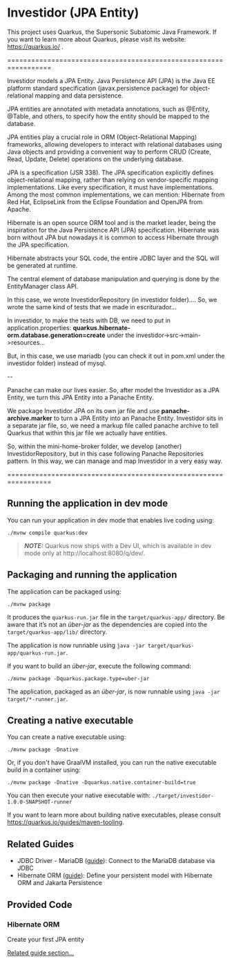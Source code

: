 # Investidor (JPA Entity)

This project uses Quarkus, the Supersonic Subatomic Java Framework. 
If you want to learn more about Quarkus, please visit its website: https://quarkus.io/ .

=================================================================

Investidor models a JPA Entity. 
Java Persistence API (JPA) is the Java EE platform standard specification (javax.persistence package) for object-relational mapping and data persistence.

JPA entities are annotated with metadata annotations, such as @Entity, @Table, and others, to specify how the entity should be mapped to the database.

JPA entities play a crucial role in ORM (Object-Relational Mapping) frameworks, allowing developers to interact with relational databases using Java objects and providing a convenient way to perform CRUD (Create, Read, Update, Delete) operations on the underlying database.

JPA is a specification (JSR 338).
The JPA specification explicitly defines object-relational mapping, rather than relying on vendor-specific mapping implementations.
Like every specification, it must have implementations. Among the most common implementations, we can mention: Hibernate from Red Hat, EclipseLink from the Eclipse Foundation and OpenJPA from Apache.

Hibernate is an open source ORM tool and is the market leader, being the inspiration for the Java Persistence API (JPA) specification. Hibernate was born without JPA but nowadays it is common to access Hibernate through the JPA specification.

Hibernate abstracts your SQL code, the entire JDBC layer and the SQL will be generated at runtime.

The central element of database manipulation and querying is done by the EntityManager class API.

In this case, we wrote InvestidorRepository (in investidor folder)....
So, we wrote the same kind of tests that we made in escriturador...

In investidor, to make the tests with DB, we need to put in application.properties: **quarkus.hibernate-orm.database.generation=create** under
the investidor->src->main->resources...

But, in this case, we use mariadb (you can check it out in pom.xml under the investidor folder) instead of mysql.

--

Panache can make our lives easier.
So, after model the Investidor as a JPA Entity, we turn this JPA Entity into a Panache Entity.

We package Investidor JPA on its own jar file and use **panache-archive.marker** to turn a JPA Entity into an Panache Entity.
Investidor sits in a separate jar file, so, we need a markup file called panache archive to tell Quarkus that within this jar file we actually have entities.

So, within the mini-home-broker folder, we develop (another) InvestidorRepository, but in this case following Panache Repositories pattern. In this way, we can manage and map Investidor in a very easy way.



=================================================================

## Running the application in dev mode

You can run your application in dev mode that enables live coding using:
```shell script
./mvnw compile quarkus:dev
```

> **_NOTE:_**  Quarkus now ships with a Dev UI, which is available in dev mode only at http://localhost:8080/q/dev/.

## Packaging and running the application

The application can be packaged using:
```shell script
./mvnw package
```
It produces the `quarkus-run.jar` file in the `target/quarkus-app/` directory.
Be aware that it’s not an _über-jar_ as the dependencies are copied into the `target/quarkus-app/lib/` directory.

The application is now runnable using `java -jar target/quarkus-app/quarkus-run.jar`.

If you want to build an _über-jar_, execute the following command:
```shell script
./mvnw package -Dquarkus.package.type=uber-jar
```

The application, packaged as an _über-jar_, is now runnable using `java -jar target/*-runner.jar`.

## Creating a native executable

You can create a native executable using: 
```shell script
./mvnw package -Dnative
```

Or, if you don't have GraalVM installed, you can run the native executable build in a container using: 
```shell script
./mvnw package -Dnative -Dquarkus.native.container-build=true
```

You can then execute your native executable with: `./target/investidor-1.0.0-SNAPSHOT-runner`

If you want to learn more about building native executables, please consult https://quarkus.io/guides/maven-tooling.

## Related Guides

- JDBC Driver - MariaDB ([guide](https://quarkus.io/guides/datasource)): Connect to the MariaDB database via JDBC
- Hibernate ORM ([guide](https://quarkus.io/guides/hibernate-orm)): Define your persistent model with Hibernate ORM and Jakarta Persistence

## Provided Code

### Hibernate ORM

Create your first JPA entity

[Related guide section...](https://quarkus.io/guides/hibernate-orm)


